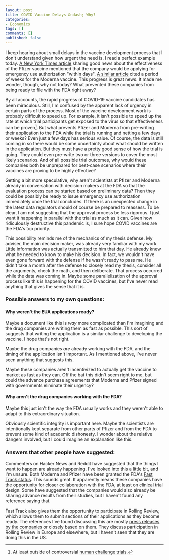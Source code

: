 ```yaml
---
layout: post
title: COVID Vaccine Delays &ndash; Why?
categories:
- Economics
tags: []
comments: []
published: false
---
```


I keep hearing about small delays in the vaccine development process that I don't understand given how urgent the need is. I read a perfect example today. [A New York Times article](https://www.nytimes.com/2020/11/18/health/pfizer-covid-vaccine.html) sharing good news about the effectiveness of the Pfizer vaccine mentioned that the company would be applying for emergency use authorization "within days". [A similar article](https://www.nytimes.com/2020/11/16/health/Covid-moderna-vaccine.html") cited a period of weeks for the Moderna vaccine. This progress is great news. It made me wonder, though, why not today? What prevented these companies from being ready to file with the FDA right away?

By all accounts, the rapid progress of COVID-19 vaccine candidates has been miraculous. Still, I'm confused by the apparent lack of urgency in certain parts of the process. Most of the vaccine development work is probably difficult to speed up. For example, it isn't possible to speed up the rate at which trial participants get exposed to the virus so that effectiveness can be proven[^hcc]. But what prevents Pfizer and Moderna from pre-writing their application to the FDA while the trial is running and netting a few days or weeks? Even just a few days has serious value. Of course, the data is still coming in so there would be some uncertainty about what should be written in the application. But they must have a pretty good sense of how the trial is going. They could even pre-write two or three versions to cover the most likely scenarios. And of all possible trial outcomes, why would these companies both be unprepared for best-case scenarios where their vaccines are proving to be highly effective?

Getting a bit more speculative, why aren't scientists at Pfizer and Moderna already in conversation with decision makers at the FDA so that the evaluation process can be started based on preliminary data? Then they could be possibly be ready to issue emergency use authorization immediately once the trial concludes. If there is an unexpected change in the latest data regulators should of course be prepared to reassess. To be clear, I am not suggesting that the approval process be less rigorous. I just want it happening in parallel with the trial as much as it can. Given how ridiculously destructive this pandemic is, I sure hope COVID vaccines are the FDA's top priority.
   
This possibility reminds me of the mechanics of my thesis defense. My adviser, the main decision maker, was already very familiar with my work. Little information was actually transmitted to him that day. He already knew what he needed to know to make his decision. In fact, we wouldn't have even gone forward with the defense if he wasn't ready to pass me. He didn't take a month after the defense to closely read my thesis, consider all the arguments, check the math, and then deliberate. That process occurred while the data was coming in. Maybe some parallelization of the approval process like this is happening for the COVID vaccines, but I've never read anything that gives the sense that it is.

### Possible answers to my own questions:
#### Why weren't the EUA applications ready? 

Maybe a document like this is _way_ more complicated than I'm imagining and the drug companies are writing them as fast as possible. This sort of suggests that writing the application is a similar challenge to developing the vaccine. I hope that's not right.

Maybe the drug companies _are_ already working with the FDA, and the timing of the application isn't important. As I mentioned above, I've never seen anything that suggests this.

Maybe these companies aren't incentivized to actually get the vaccine to market as fast as they can. Off the bat this didn't seem right to me, but could the advance purchase agreements that Moderna and Pfizer signed with governments eliminate their urgency?

#### Why aren't the drug companies working with the FDA? 

Maybe this just isn't the way the FDA usually works and they weren't able to adapt to this extraordinary situation.

Obviously scientific integrity is important here. Maybe the scientists are intentionally kept separate from other parts of Pfizer and from the FDA to prevent some kind of academic dishonesty. I wonder about the relative dangers involved, but I could imagine an explanation like this. 

### Answers that other people have suggested:

Commenters on Hacker News and Reddit have suggested that the things I want to happen are already happening. I've looked into this a little bit, and I'm unsure. Both Moderna and Pfizer have been granted the FDA's [Fast Track status](https://www.fda.gov/patients/fast-track-breakthrough-therapy-accelerated-approval-priority-review/fast-track). This sounds great. It apparently means these companies have the opportunity for closer collaboration with the FDA, at least on clinical trial design. Some have suggested that the companies would also already be sharing advance results from their studies, but I haven't found any reference saying that. 

Fast Track also gives them the opportunity to participate in Rolling Review, which allows them to submit sections of their applications as they become ready. The references I've found discussing this are mostly [press releases by the companies](https://www.pfizer.com/news/press-release/press-release-detail/pfizer-and-biontech-submit-emergency-use-authorization) or closely based on them. They discuss participation in Rolling Review in Europe and elsewhere, but I haven't seen that they are doing this in the US.

[^hcc]: At least outside of controversial [human challenge trials](https://www.nytimes.com/2020/07/01/health/coronavirus-vaccine-trials.html).